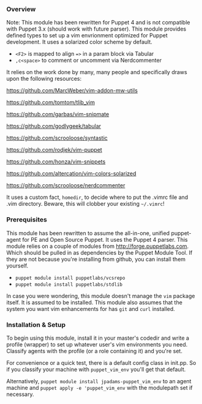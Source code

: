 ### Overview

Note: This module has been rewritten for Puppet 4 and is not compatible with Puppet 3.x (should work with future parser). This module provides defined types to set up a vim envrionment optimized for Puppet development. It uses a solarized color scheme by default.

 - `<F2>` is mapped to align `=>` in a param block via Tabular
 - `,c<space>` to comment or uncomment via Nerdcommenter

It relies on the work done by many, many people and specifically draws upon the following resources:

https://github.com/MarcWeber/vim-addon-mw-utils

https://github.com/tomtom/tlib_vim

https://github.com/garbas/vim-snipmate

https://github.com/godlygeek/tabular

https://github.com/scrooloose/syntastic

https://github.com/rodjek/vim-puppet

https://github.com/honza/vim-snippets

https://github.com/altercation/vim-colors-solarized

https://github.com/scrooloose/nerdcommenter

It uses a custom fact, `homedir`, to decide where to put the .vimrc file and .vim directory.
Beware, this will clobber your existing `~/.vimrc`!

### Prerequisites

This module has been rewritten to assume the all-in-one, unified puppet-agent for PE and Open Source Puppet. It uses the Puppet 4 parser.
This module relies on a couple of modules from http://forge.puppetlabs.com. Which should be pulled in as dependencies by the Puppet Module Tool. If they are not because you're installing from github, you can install them yourself.

  - `puppet module install puppetlabs/vcsrepo`
  - `puppet module install puppetlabs/stdlib`

In case you were wondering, this module doesn't manage the `vim` package itself. It is assumed to be installed.
This module also assumes that the system you want vim enhancements for has `git` and `curl` installed.

### Installation & Setup

To begin using this module, install it in your master's codedir and write a profile (wrapper) to set up whatever user's vim environments you need. Classify agents with the profile (or a role containing it) and you're set.

For convenience or a quick test, there is a default config class in init.pp. So if you classify your machine with `puppet_vim_env` you'll get that default.

Alternatively, `puppet module install jpadams-puppet_vim_env` to an agent machine and `puppet apply -e 'puppet_vim_env` with the modulepath set if necessary.
